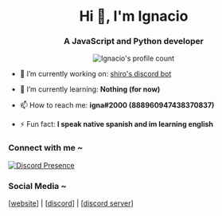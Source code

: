 <p><h1 align="center">Hi 👋, I&#39;m Ignacio</h1></p>
<h3 align="center">A JavaScript and Python developer</h3>

<p align="center"> <img src="https://komarev.com/ghpvc/?username=uhIgnacio" alt="Ignacio's profile count" /> </p>



<ul>
<li><p>🔭 I’m currently working on: <a href="https://github.com/uhIgnacio/shiro">shiro&#39;s discord bot</a></p>
</li>
<li><p>🌱 I’m currently learning: <strong>Nothing (for now)</strong></p>
</li>
<li><p>📫 How to reach me: <strong>igna#2000 (888960947438370837)</strong></p>
</li>
<li><p>⚡ Fun fact: <strong>I speak native spanish and im learning english</strong></p>
</li>
</ul>
<h3 align="left">Connect with me ~</h3>

<p><a href="https://discord.com/users/888960947438370837"><img src="https://lanyard-profile-readme.vercel.app/api/888960947438370837" alt="Discord Presence"></a></p>
<p><h3 align="left">Social Media ~</h3>
[<a href="https://igna.rocks">website</a>] | [<a href="https://discord.com/users/888960947438370837">discord</a>] | [<a href="https://discord.gg/sexo">discord server</a>]
